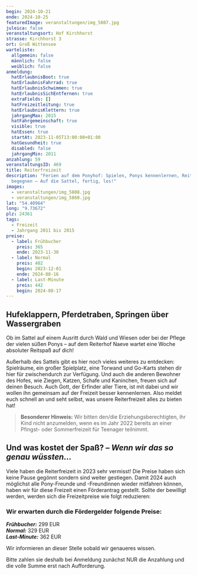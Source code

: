 ```yaml
---
begin: 2024-10-21
ende: 2024-10-25
featuredImage: veranstaltungen/img_5807.jpg
juleica: false
veranstaltungsort: Hof Kirchhorst
strasse: Kirchhorst 3
ort: Groß Wittensee
warteliste:
  allgemein: false
  männlich: false
  weiblich: false
anmeldung:
  hatErlaubnisBoot: true
  hatErlaubnisFahrrad: true
  hatErlaubnisSchwimmen: true
  hatErlaubnisSichEntfernen: true
  extraFields: []
  hatFreizeitleitung: true
  hatErlaubnisKlettern: true
  jahrgangMax: 2015
  hatFahrgemeinschaft: true
  visible: true
  hatEssen: true
  startAt: 2023-11-05T13:00:00+01:00
  hatGesundheit: true
  disabled: false
  jahrgangMin: 2011
anzahlung: 59
veranstaltungsID: 469
title: Reiterfreizeit
description: "Ferien auf dem Ponyhof: Spielen, Ponys kennenlernen, Reiten, Gott
  begegnen – Auf die Sattel, fertig, los!"
images:
  - veranstaltungen/img_5808.jpg
  - veranstaltungen/img_5860.jpg
lat: "54.40964"
long: "9.73672"
plz: 24361
tags:
  - Freizeit
  - Jahrgang 2011 bis 2015
preise:
  - label: Frühbucher
    preis: 365
    ende: 2023-11-30
  - label: Normal
    preis: 402
    begin: 2023-12-01
    ende: 2024-08-16
  - label: Last-Minute
    preis: 442
    begin: 2024-08-17
---
```

## Hufeklappern, Pferdetraben, Springen über Wassergraben

Ob im Sattel auf einem Ausritt durch Wald und Wiesen oder bei der Pflege der vielen süßen Ponys – auf dem Reiterhof Naeve wartet eine Woche absoluter Reitspaß auf dich! 

Außerhalb des Sattels gibt es hier noch vieles weiteres zu entdecken: Spielräume, ein großer Spielplatz, eine Torwand und Go-Karts stehen dir hier für zwischendurch zur Verfügung. Und auch die anderen Bewohner des Hofes, wie Ziegen, Katzen, Schafe und Kaninchen, freuen sich auf deinen Besuch. Auch Gott, der Erfinder aller Tiere, ist mit dabei und wir wollen ihn gemeinsam auf der Freizeit besser kennenlernen. 
Also meldet euch schnell an und seht selbst, was unsere Reiterfreizeit alles zu bieten hat! 

> **Besonderer Hinweis:**
> Wir bitten den/die Erziehungsberechtigten, ihr Kind nicht anzumelden, wenn es im Jahr 2022 bereits an einer Pfingst- oder Sommerfreizeit für Teenager teilnimmt.

<div class="foerdergelder-hinweis">
<v-alert type="info" text tile outlined>
<h2>Und was kostet der Spaß? – <i>Wenn wir das so genau wüssten...</i></h2>

Viele haben die Reiterfreizeit in 2023 sehr vermisst! Die Preise haben sich keine Pause gegönnt sondern sind weiter gestiegen. Damit 2024 auch möglichst alle Pony-Freunde und -Freundinnen wieder mitfahren können, haben wir für diese Freizeit einen Förderantrag gestellt. Sollte der bewilligt werden, werden sich die Freizeitpreise wie folgt reduzieren:

### Wir erwarten durch die Fördergelder folgende Preise:

***Frühbucher:*** 299 EUR\
***Normal:*** 329 EUR\
***Last-Minute:*** 362 EUR

Wir informieren an dieser Stelle sobald wir genaueres wissen.

Bitte zahlen sie deshalb bei Anmeldung zunächst NUR die Anzahlung und die volle Summe erst nach Aufforderung.
</v-alert>

</div>